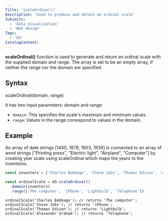 ```yaml
---
Title: 'scaleOrdinal()'
Description: 'Used to produce and obtain an ordinal scale'
Subjects:
  - 'Data visualization'
  - 'Web design'
Tags: 
  - 'D3'
CatalogContent:
--- 
```


**scaleOrdinal()** function is used to generate and return an ordinal scale with the supplied domain and range. The array is set to be an empty array, if neither the range nor the domain are specified.

## Syntax

scaleOrdinal(domain, range)

It has two input parameters: domain and range:

- `domain`: This specifies the scale's maximum and minimum values.
- `range`: Values in the range correspond to values in the domain.

## Example

An array of date strings [1450, 1879, 1903, 1939] is connected to an array of word strings ["Printing press", "Electric light", "Airplane", "Computer"] by creating year scale using scaleOrdinal which maps the years to the inventions. 

```js
const inventors = ['Charles Babbage', 'Steve Jobs', 'Thomas Edison', 'Alexxander Graham']

const ordinalScale = d3.scaleOrdinal()
  .domain(inventors)
  .range(['The computer', 'iPhone', 'Lightbulb', 'Telephone'])
```

```shell 
ordinalScale('Charles Babbage'); // returns 'The computer';
ordinalScale('Steve Jobs'); // returns 'iPhone';
ordinalScale('Thomas Edison'); // returns 'Lightbulb';
ordinalScale('Alexander Graham'); // returns 'Telephone';
```



